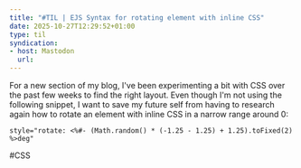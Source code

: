 ```yaml
---
title: "#TIL | EJS Syntax for rotating element with inline CSS"
date: 2025-10-27T12:29:52+01:00
type: til
syndication: 
- host: Mastodon
  url: 
---
```

For a new section of my blog, I've been experimenting a bit with CSS over the past few weeks to find the right layout. Even though I'm not using the following snippet, I want to save my future self from having to research again how to rotate an element with inline CSS in a narrow range around 0:

```ejs
style="rotate: <%#- (Math.random() * (-1.25 - 1.25) + 1.25).toFixed(2) %>deg"
```

#CSS